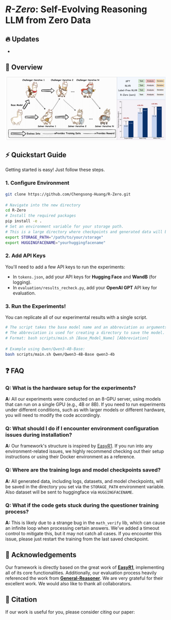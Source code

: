 # *R-Zero*: Self-Evolving Reasoning LLM from Zero Data



## 🔥 Updates

- 

## 🏴󠁶󠁵󠁭󠁡󠁰󠁿 Overview

![](./figs/abstract.png)


## ⚡️ Quickstart Guide

Getting started is easy! Just follow these steps.
### 1. Configure Environment
```bash
git clone https://github.com/Chengsong-Huang/R-Zero.git

# Navigate into the new directory
cd R-Zero
# Install the required packages
pip install -e .
# Set an environment variable for your storage path.
# This is a large directory where checkpoints and generated data will be saved.
export STORAGE_PATH="/path/to/your/storage"
export HUGGINGFACENAME="yourhuggingfacename"
```

### 2. Add API Keys

You'll need to add a few API keys to run the experiments:

* In `tokens.json`, add your API keys for **Hugging Face** and **WandB** (for logging).
* In `evaluation/results_recheck.py`, add your **OpenAI GPT** API key for evaluation.

### 3. Run the Experiments!

You can replicate all of our experimental results with a single script.

```bash
# The script takes the base model name and an abbreviation as arguments
# The abbreviation is used for creating a directory to save the model.
# Format: bash scripts/main.sh [Base_Model_Name] [Abbreviation]

# Example using Qwen/Qwen3-4B-Base:
bash scripts/main.sh Qwen/Qwen3-4B-Base qwen3-4b
```

## ❓ FAQ

### **Q: What is the hardware setup for the experiments?**

**A:** All our experiments were conducted on an 8-GPU server, using models that can run on a single GPU (e.g., 4B or 8B). If you need to run experiments under different conditions, such as with larger models or different hardware, you will need to modify the code accordingly.


### **Q: What should I do if I encounter environment configuration issues during installation?**

**A:** Our framework's structure is inspired by [EasyR1](https://github.com/hiyouga/EasyR1/tree/main). If you run into any environment-related issues, we highly recommend checking out their setup instructions or using their Docker environment as a reference.

### **Q: Where are the training logs and model checkpoints saved?**

**A:** All generated data, including logs, datasets, and model checkpoints, will be saved in the directory you set via the `STORAGE_PATH` environment variable. Also dataset will be sent to huggingface via `HUGGINGFACENAME`.

### **Q: What if the code gets stuck during the questioner training process?**

**A:** This is likely due to a strange bug in the `math_verify` lib, which can cause an infinite loop when processing certain answers. We've added a timeout control to mitigate this, but it may not catch all cases. If you encounter this issue, please just restart the training from the last saved checkpoint.

## 🙏 Acknowledgements

Our framework is directly based on the great work of [**EasyR1**](https://github.com/hiyouga/EasyR1/tree/main), implementing all of its core functionalities. Additionally, our evaluation process heavily referenced the work from [**General-Reasoner**](https://github.com/TIGER-AI-Lab/General-Reasoner). We are very grateful for their excellent work. We would also like to thank all collaborators.

## 💬 Citation
If our work is useful for you, please consider citing our paper:
```
```